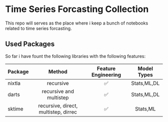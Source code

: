 # Time Series Forcasting Collection
This repo will serves as the place where i keep a bunch of notebooks related to time series forcasting. 

## Used Packages

So far i have fount the following libraries with the following features:


|Package | Method | Feature Engineering | Model Types | 
|:------|:-------------:|:----------------------:|:---------------------:|
|nixtla|recursive|✅| Stats,ML,DL|✅|
|darts|recursive and multistep|✅|Stats,ML,DL|✅|
|sktime|recursive, direct, multistep, dirrec|✅|Stats,ML|✅|
